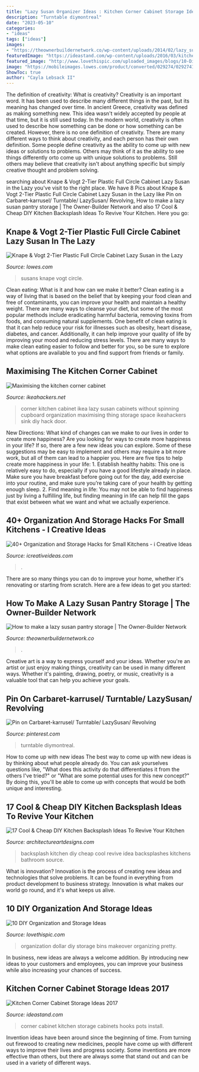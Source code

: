 ```yaml
---
title: "Lazy Susan Organizer Ideas : Kitchen Corner Cabinet Storage Ideas 2017"
description: "Turntable diymontreal"
date: "2023-05-10"
categories:
- "ideas"
tags: ["ideas"]
images:
- "https://theownerbuildernetwork.co/wp-content/uploads/2014/02/lazy_susan_pantry_storage_17.jpg"
featuredImage: "https://ideastand.com/wp-content/uploads/2016/03/kitchen-corner-cabinet-storage/10-kitchen-corner-cabinets-storage.jpg"
featured_image: "http://www.lovethispic.com/uploaded_images/blogs/10-Diy-Organization-And-Storage-Ideas-148-4.jpg"
image: "https://mobileimages.lowes.com/product/converted/029274/029274185671xl.jpg"
ShowToc: true
author: "Cayla Lebsack II"
---
```



The definition of creativity: What is creativity?
Creativity is an important word. It has been used to describe many different things in the past, but its meaning has changed over time. In ancient Greece, creativity was defined as making something new. This idea wasn't widely accepted by people at that time, but it is still used today. In the modern world, creativity is often used to describe how something can be done or how something can be created. However, there is no one definition of creativity. There are many different ways to think about creativity, and each person has their own definition. Some people define creativity as the ability to come up with new ideas or solutions to problems. Others may think of it as the ability to see things differently orto come up with unique solutions to problems. Still others may believe that creativity isn't about anything specific but simply creative thought and problem solving.

	

		
searching about Knape &amp; Vogt 2-Tier Plastic Full Circle Cabinet Lazy Susan in the Lazy you've visit to the right place. We have 8 Pics about Knape &amp; Vogt 2-Tier Plastic Full Circle Cabinet Lazy Susan in the Lazy like Pin on Carbaret-karrusel/ Turntable/ LazySusan/ Revolving, How to make a lazy susan pantry storage | The Owner-Builder Network and also 17 Cool &amp; Cheap DIY Kitchen Backsplash Ideas To Revive Your Kitchen. Here you go:
		
    
## Knape &amp; Vogt 2-Tier Plastic Full Circle Cabinet Lazy Susan In The Lazy

<img loading=lazy src="https://mobileimages.lowes.com/product/converted/029274/029274185671xl.jpg" onerror="this.onerror=null;this.src='https://tse1.mm.bing.net/th?id=OIP.Lh0o5sVHvbqQOch65-B9mQHaHa&amp;pid=15.1';" alt="Knape &amp; Vogt 2-Tier Plastic Full Circle Cabinet Lazy Susan in the Lazy">

_Source: lowes.com_

>susans knape vogt circle. 

	

Clean eating: What is it and how can we make it better?
Clean eating is a way of living that is based on the belief that by keeping your food clean and free of contaminants, you can improve your health and maintain a healthy weight. There are many ways to cleanse your diet, but some of the most popular methods include eradicating harmful bacteria, removing toxins from foods, and consuming natural supplements.
One benefit of clean eating is that it can help reduce your risk for illnesses such as obesity, heart disease, diabetes, and cancer. Additionally, it can help improve your quality of life by improving your mood and reducing stress levels. There are many ways to make clean eating easier to follow and better for you, so be sure to explore what options are available to you and find support from friends or family.

    
## Maximising The Kitchen Corner Cabinet

<img loading=lazy src="https://i1.wp.com/www.ikeahackers.net/wp-content/uploads/2015/05/kitchen-corner-cabinet1a.jpg?fit=900%2C1200&amp;ssl=1" onerror="this.onerror=null;this.src='https://tse4.mm.bing.net/th?id=OIP.ElRxL1Arsrj4faIlCqCC4QHaJ4&amp;pid=15.1';" alt="Maximising the kitchen corner cabinet">

_Source: ikeahackers.net_

>corner kitchen cabinet ikea lazy susan cabinets without spinning cupboard organization maximising thing storage space ikeahackers sink diy hack door. 

	

New Directions: What kind of changes can we make to our lives in order to create more happiness?
Are you looking for ways to create more happiness in your life? If so, there are a few new ideas you can explore. Some of these suggestions may be easy to implement and others may require a bit more work, but all of them can lead to a happier you. Here are five tips to help create more happiness in your life: 1. Establish healthy habits: This one is relatively easy to do, especially if you have a good lifestyle already in place. Make sure you have breakfast before going out for the day, add exercise into your routine, and make sure you’re taking care of your health by getting enough sleep. 2. Find meaning in life: You may not be able to find happiness just by living a fulfilling life, but finding meaning in life can help fill the gaps that exist between what we want and what we actually experience.

    
## 40+ Organization And Storage Hacks For Small Kitchens - I Creative Ideas

<img loading=lazy src="https://www.icreativeideas.com/wp-content/uploads/2015/11/kitchenhack41.jpg" onerror="this.onerror=null;this.src='https://tse2.mm.bing.net/th?id=OIP.MEyI4Kw0Wklzl4imayBVBQHaJ3&amp;pid=15.1';" alt="40+ Organization and Storage Hacks for Small Kitchens - i Creative Ideas">

_Source: icreativeideas.com_

>. 

	

There are so many things you can do to improve your home, whether it's renovating or starting from scratch. Here are a few ideas to get you started:

    
## How To Make A Lazy Susan Pantry Storage | The Owner-Builder Network

<img loading=lazy src="https://theownerbuildernetwork.co/wp-content/uploads/2014/02/lazy_susan_pantry_storage_17.jpg" onerror="this.onerror=null;this.src='https://tse2.mm.bing.net/th?id=OIP.r0TcYQkcETNu7OEHMVwNZgHaLH&amp;pid=15.1';" alt="How to make a lazy susan pantry storage | The Owner-Builder Network">

_Source: theownerbuildernetwork.co_

>. 

	

Creative art is a way to express yourself and your ideas. Whether you're an artist or just enjoy making things, creativity can be used in many different ways. Whether it's painting, drawing, poetry, or music, creativity is a valuable tool that can help you achieve your goals.

    
## Pin On Carbaret-karrusel/ Turntable/ LazySusan/ Revolving

<img loading=lazy src="https://i.pinimg.com/736x/26/05/62/2605626698fde3863927478e4c6ccfb1.jpg" onerror="this.onerror=null;this.src='https://tse1.mm.bing.net/th?id=OIP.L7ifUU-w-0ezJaPAry9X3wHaEK&amp;pid=15.1';" alt="Pin on Carbaret-karrusel/ Turntable/ LazySusan/ Revolving">

_Source: pinterest.com_

>turntable diymontreal. 

	

How to come up with new ideas
The best way to come up with new ideas is by thinking about what people already do. You can ask yourselves questions like, "What does this activity do that differentiates it from the others I've tried?" or "What are some potential uses for this new concept?" By doing this, you'll be able to come up with concepts that would be both unique and interesting.

    
## 17 Cool &amp; Cheap DIY Kitchen Backsplash Ideas To Revive Your Kitchen

<img loading=lazy src="http://www.architectureartdesigns.com/wp-content/uploads/2015/02/1441.jpg" onerror="this.onerror=null;this.src='https://tse3.mm.bing.net/th?id=OIP.lEDph-G4nl-HHAl2KiCfDgHaJ3&amp;pid=15.1';" alt="17 Cool &amp; Cheap DIY Kitchen Backsplash Ideas To Revive Your Kitchen">

_Source: architectureartdesigns.com_

>backsplash kitchen diy cheap cool revive idea backsplashes kitchens bathroom source. 

	

What is innovation?
Innovation is the process of creating new ideas and technologies that solve problems. It can be found in everything from product development to business strategy. Innovation is what makes our world go round, and it's what keeps us alive.

    
## 10 DIY Organization And Storage Ideas

<img loading=lazy src="http://www.lovethispic.com/uploaded_images/blogs/10-Diy-Organization-And-Storage-Ideas-148-4.jpg" onerror="this.onerror=null;this.src='https://tse2.mm.bing.net/th?id=OIP.pKLgdJdgR2h44En8ORXVtAHaLH&amp;pid=15.1';" alt="10 DIY Organization and Storage Ideas">

_Source: lovethispic.com_

>organization dollar diy storage bins makeover organizing pretty. 

	

In business, new ideas are always a welcome addition. By introducing new ideas to your customers and employees, you can improve your business while also increasing your chances of success.

    
## Kitchen Corner Cabinet Storage Ideas 2017

<img loading=lazy src="https://ideastand.com/wp-content/uploads/2016/03/kitchen-corner-cabinet-storage/10-kitchen-corner-cabinets-storage.jpg" onerror="this.onerror=null;this.src='https://tse4.mm.bing.net/th?id=OIP.MX0Jp_XNItiof_YIip8Q_AHaJ4&amp;pid=15.1';" alt="Kitchen Corner Cabinet Storage Ideas 2017">

_Source: ideastand.com_

>corner cabinet kitchen storage cabinets hooks pots install. 

	

Invention ideas have been around since the beginning of time. From turning out firewood to creating new medicines, people have come up with different ways to improve their lives and progress society. Some inventions are more effective than others, but there are always some that stand out and can be used in a variety of different ways.

